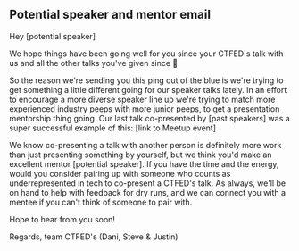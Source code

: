 ## Potential speaker and mentor email

Hey [potential speaker]

We hope things have been going well for you since your CTFED's talk with us and all the other talks you've given since :slightly_smiling_face:

So the reason we're sending you this ping out of the blue is we're trying to get something a little different going for our speaker talks lately. In an effort to encourage a more diverse speaker line up we're trying to match more experienced industry peeps with more junior peeps, to get a presentation mentorship thing going. Our last talk co-presented by [past speakers] was a super successful example of this: [link to Meetup event]

We know co-presenting a talk with another person is definitely more work than just presenting something by yourself, but we think you'd make an excellent mentor [potential speaker]. If you have the time and the energy, would you consider pairing up with someone who counts as underrepresented in tech to co-present a CTFED's talk. As always, we'll be on hand to help with feedback for dry runs, and we can connect you with a mentee if you can't think of someone to pair with.

Hope to hear from you soon!

Regards,
team CTFED's (Dani, Steve & Justin)